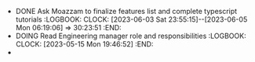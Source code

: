 - DONE Ask Moazzam to finalize features list and complete typescript tutorials
  :LOGBOOK:
  CLOCK: [2023-06-03 Sat 23:55:15]--[2023-06-05 Mon 06:19:06] =>  30:23:51
  :END:
- DOING Read Engineering manager role and responsibilities
  :LOGBOOK:
  CLOCK: [2023-05-15 Mon 19:46:52]
  :END:
-